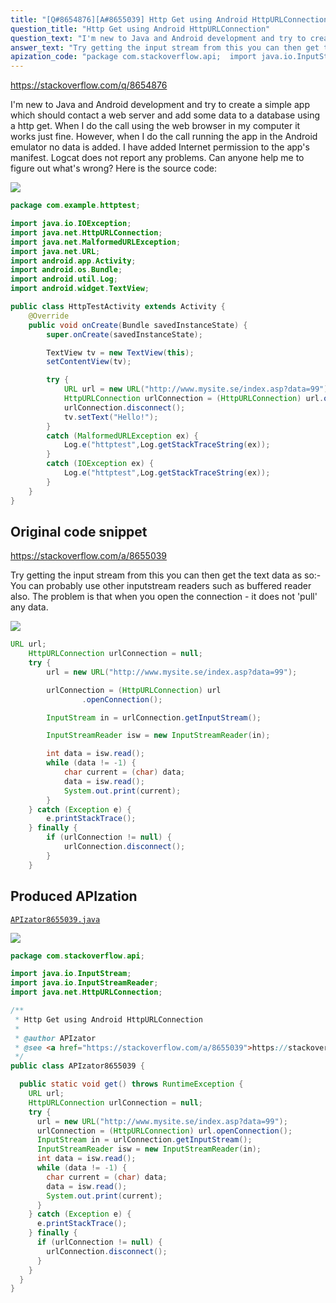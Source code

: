 ```yaml
---
title: "[Q#8654876][A#8655039] Http Get using Android HttpURLConnection"
question_title: "Http Get using Android HttpURLConnection"
question_text: "I'm new to Java and Android development and try to create a simple app which should contact a web server and add some data to a database using a http get. When I do the call using the web browser in my computer it works just fine. However, when I do the call running the app in the Android emulator no data is added. I have added Internet permission to the app's manifest. Logcat does not report any problems. Can anyone help me to figure out what's wrong? Here is the source code:"
answer_text: "Try getting the input stream from this you can then get the text data as so:- You can probably use other inputstream readers such as buffered reader also. The problem is that when you open the connection - it does not 'pull' any data."
apization_code: "package com.stackoverflow.api;  import java.io.InputStream; import java.io.InputStreamReader; import java.net.HttpURLConnection;  /**  * Http Get using Android HttpURLConnection  *  * @author APIzator  * @see <a href=\"https://stackoverflow.com/a/8655039\">https://stackoverflow.com/a/8655039</a>  */ public class APIzator8655039 {    public static void get() throws RuntimeException {     URL url;     HttpURLConnection urlConnection = null;     try {       url = new URL(\"http://www.mysite.se/index.asp?data=99\");       urlConnection = (HttpURLConnection) url.openConnection();       InputStream in = urlConnection.getInputStream();       InputStreamReader isw = new InputStreamReader(in);       int data = isw.read();       while (data != -1) {         char current = (char) data;         data = isw.read();         System.out.print(current);       }     } catch (Exception e) {       e.printStackTrace();     } finally {       if (urlConnection != null) {         urlConnection.disconnect();       }     }   } }"
---
```


https://stackoverflow.com/q/8654876

I&#x27;m new to Java and Android development and try to create a simple app which should contact a web server and add some data to a database using a http get.
When I do the call using the web browser in my computer it works just fine. However, when I do the call running the app in the Android emulator no data is added.
I have added Internet permission to the app&#x27;s manifest. Logcat does not report any problems.
Can anyone help me to figure out what&#x27;s wrong?
Here is the source code:


<div class="code-logo"><img src="/stackoverflow.png" /></div>

```java
package com.example.httptest;

import java.io.IOException;
import java.net.HttpURLConnection;
import java.net.MalformedURLException;
import java.net.URL;
import android.app.Activity;
import android.os.Bundle;
import android.util.Log;
import android.widget.TextView;

public class HttpTestActivity extends Activity {
    @Override
    public void onCreate(Bundle savedInstanceState) {
        super.onCreate(savedInstanceState);

        TextView tv = new TextView(this);
        setContentView(tv);

        try {
            URL url = new URL("http://www.mysite.se/index.asp?data=99");
            HttpURLConnection urlConnection = (HttpURLConnection) url.openConnection();
            urlConnection.disconnect();
            tv.setText("Hello!");
        }
        catch (MalformedURLException ex) {
            Log.e("httptest",Log.getStackTraceString(ex)); 
        }
        catch (IOException ex) {
            Log.e("httptest",Log.getStackTraceString(ex));
        }   
    }        
}
```


## Original code snippet

https://stackoverflow.com/a/8655039

Try getting the input stream from this you can then get the text data as so:-
You can probably use other inputstream readers such as buffered reader also.
The problem is that when you open the connection - it does not &#x27;pull&#x27; any data.

<div class="code-logo"><img src="/stackoverflow.png" /></div>

```java
URL url;
    HttpURLConnection urlConnection = null;
    try {
        url = new URL("http://www.mysite.se/index.asp?data=99");

        urlConnection = (HttpURLConnection) url
                .openConnection();

        InputStream in = urlConnection.getInputStream();

        InputStreamReader isw = new InputStreamReader(in);

        int data = isw.read();
        while (data != -1) {
            char current = (char) data;
            data = isw.read();
            System.out.print(current);
        }
    } catch (Exception e) {
        e.printStackTrace();
    } finally {
        if (urlConnection != null) {
            urlConnection.disconnect();
        }    
    }
```

## Produced APIzation

[`APIzator8655039.java`](https://github.com/pasqualesalza/apization-temp-data/raw/master/search/APIzator8655039.java)

<div class="code-logo"><img src="/apizator.png" /></div>

```java
package com.stackoverflow.api;

import java.io.InputStream;
import java.io.InputStreamReader;
import java.net.HttpURLConnection;

/**
 * Http Get using Android HttpURLConnection
 *
 * @author APIzator
 * @see <a href="https://stackoverflow.com/a/8655039">https://stackoverflow.com/a/8655039</a>
 */
public class APIzator8655039 {

  public static void get() throws RuntimeException {
    URL url;
    HttpURLConnection urlConnection = null;
    try {
      url = new URL("http://www.mysite.se/index.asp?data=99");
      urlConnection = (HttpURLConnection) url.openConnection();
      InputStream in = urlConnection.getInputStream();
      InputStreamReader isw = new InputStreamReader(in);
      int data = isw.read();
      while (data != -1) {
        char current = (char) data;
        data = isw.read();
        System.out.print(current);
      }
    } catch (Exception e) {
      e.printStackTrace();
    } finally {
      if (urlConnection != null) {
        urlConnection.disconnect();
      }
    }
  }
}

```